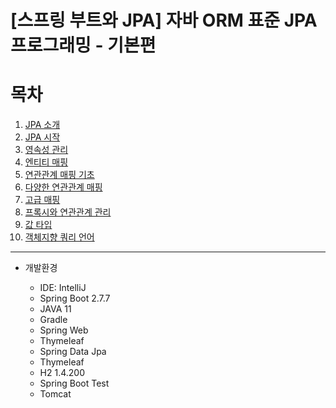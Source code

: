 # [스프링 부트와 JPA] 자바 ORM 표준 JPA 프로그래밍 - 기본편

# 목차  
1. [JPA 소개](1.%20JDBC%20이해.md)
2. [JPA 시작](2.%20커넥션풀과%20데이터소스%20이해.md)
3. [영속성 관리](3.%20트랜잭션%20이해.md)
4. [엔티티 매핑](04.%20엔티티%20매핑.md)
5. [연관관계 매핑 기초](05.%20연관관계%20매핑%20기초.md)
6. [다양한 연관관계 매핑](06.%20다양한%20연관관계%20매핑.md)
7. [고급 매핑](07.%20고급%20매핑.md)
8. [프록시와 연관관계 관리](08.%20프록시와%20연관관계%20관리.md)
9. [값 타입](09.%20값%20타입.md)
10. [객체지향 쿼리 언어]()

----
* 개발환경

  * IDE: IntelliJ
  * Spring Boot 2.7.7
  * JAVA 11
  * Gradle
  * Spring Web 
  * Thymeleaf
  * Spring Data Jpa
  * Thymeleaf
  * H2 1.4.200
  * Spring Boot Test
  * Tomcat
